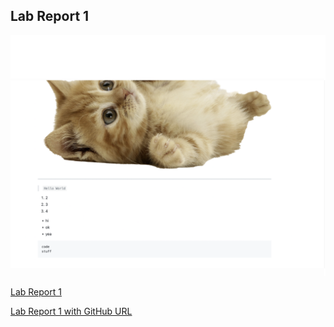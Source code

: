 ## Lab Report 1

![Screenshot](Lab1.png)

[Lab Report 1](lab-report-1-week-2.html) 

[Lab Report 1 with GitHub URL](https://Steven-Hsu1.github.io/cse15l-lab-reports/lab-report-1-week-2.html)
